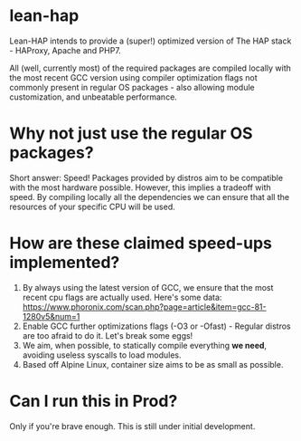 # lean-hap
Lean-HAP intends to provide a (super!) optimized version of The HAP stack - HAProxy, Apache and PHP7.

All (well, currently most) of the required packages are compiled locally with the most recent GCC version
using compiler optimization flags not commonly present in regular OS packages - also allowing module customization, and unbeatable performance.

# Why not just use the regular OS packages?
Short answer: Speed!
Packages provided by distros aim to be compatible with the most hardware possible. However, this implies a tradeoff with speed.
By compiling locally all the dependencies we can ensure that all the resources of your specific CPU will be used. 

# How are these claimed speed-ups implemented?
1) By always using the latest version of GCC, we ensure that the most recent cpu flags are actually used.
Here's some data: https://www.phoronix.com/scan.php?page=article&item=gcc-81-1280v5&num=1
2) Enable GCC further optimizations flags (-O3 or -Ofast) - Regular distros are too afraid to do it. Let's break some eggs!
3) We aim, when possible, to statically compile everything **we need**, avoiding useless syscalls to load modules. 
4) Based off Alpine Linux, container size aims to be as small as possible.

# Can I run this in Prod?
Only if you're brave enough. This is still under initial development.